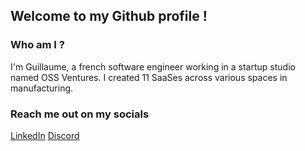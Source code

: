 ## Welcome to my Github profile !

### Who am I ?

I'm Guillaume, a french software engineer working in a startup studio named OSS Ventures. 
I created 11 SaaSes across various spaces in manufacturing.


### Reach me out on my socials

[LinkedIn](https://www.linkedin.com/in/prigent-guillaume/)
[Discord](https://discordapp.com/users/239036209974870017)


